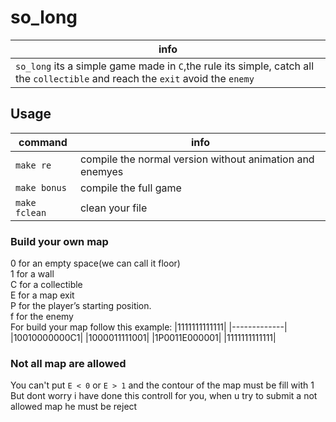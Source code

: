 # so_long

 | info |
 | -----|
 |`so_long` its a simple game made in `C`,the rule its simple, catch all the `collectible` and reach the `exit` avoid the `enemy` |

## Usage
| command | info |
| ------- | ---- |
| `make re` | compile the normal version without animation and enemyes |
| `make bonus`| compile the full game |
|`make fclean`| clean your file |

### Build your own map
0 for an empty space(we can call it floor)<br>
1 for a wall<br>
C for a collectible<br>
E for a map exit<br>
P for the player’s starting position.<br>
f for the enemy<br>
For build your map follow this example:
|1111111111111|
|-------------|
|10010000000C1|
|1000011111001|
|1P0011E000001|
|1111111111111|
<br>

### Not all map are allowed
You can't put  `E < 0` or `E > 1`
and the contour of the map must be fill with 1
But dont worry i have done this controll for you, when u try to submit a not allowed map he must be reject
